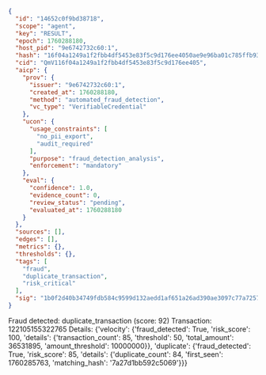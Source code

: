 ```json
{
  "id": "14652c0f9bd38718",
  "scope": "agent",
  "key": "RESULT",
  "epoch": 1760288180,
  "host_pid": "9e6742732c60:1",
  "hash": "16f04a1249a1f2fbb4df5453e83f5c9d176ee4050ae9e96ba01c785ffb93004b",
  "cid": "QmV116f04a1249a1f2fbb4df5453e83f5c9d176ee405",
  "aicp": {
    "prov": {
      "issuer": "9e6742732c60:1",
      "created_at": 1760288180,
      "method": "automated_fraud_detection",
      "vc_type": "VerifiableCredential"
    },
    "ucon": {
      "usage_constraints": [
        "no_pii_export",
        "audit_required"
      ],
      "purpose": "fraud_detection_analysis",
      "enforcement": "mandatory"
    },
    "eval": {
      "confidence": 1.0,
      "evidence_count": 0,
      "review_status": "pending",
      "evaluated_at": 1760288180
    }
  },
  "sources": [],
  "edges": [],
  "metrics": {},
  "thresholds": {},
  "tags": [
    "fraud",
    "duplicate_transaction",
    "risk_critical"
  ],
  "sig": "1b0f2d40b34749fdb584c9599d132aedd1af651a26ad390ae3097c77a72571cc"
}
```

Fraud detected: duplicate_transaction (score: 92)
Transaction: 122105155322765
Details: {'velocity': {'fraud_detected': True, 'risk_score': 100, 'details': {'transaction_count': 85, 'threshold': 50, 'total_amount': 36531895, 'amount_threshold': 10000000}}, 'duplicate': {'fraud_detected': True, 'risk_score': 85, 'details': {'duplicate_count': 84, 'first_seen': 1760285763, 'matching_hash': '7a27d1bb592c5069'}}}